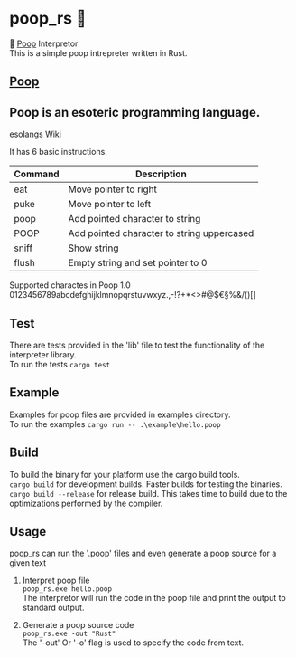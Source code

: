 # poop_rs :poop:
:poop: [Poop](https://esolangs.org/wiki/Poop) Interpretor  
This is a simple poop intrepreter written in Rust. 

## [Poop](https://esolangs.org/wiki/Poop)   
Poop is an esoteric programming language.  
-----
[esolangs Wiki](https://esolangs.org/wiki/Poop)

It has 6 basic instructions.  

| Command  | Description |
| ------------- | ------------- |
| eat  | Move pointer to right  |
| puke  | Move pointer to left  |
| poop  | Add pointed character to string  |
| POOP  | Add pointed character to string uppercased  |
| sniff  | Show string  |
| flush  | Empty string and set pointer to 0  |

Supported charactes in Poop 1.0  
0123456789abcdefghijklmnopqrstuvwxyz.,-!?+*<>#@$€§%&/()[]

## Test 
There are tests provided in the 'lib' file to test the functionality of the interpreter library.  
To run the tests `cargo test`

## Example
Examples for poop files are provided in examples directory.  
To run the examples `cargo run -- .\example\hello.poop`  

## Build
To build the binary for your platform use the cargo build tools.  
`cargo build` for development builds. Faster builds for testing the binaries.  
`cargo build --release` for release build. This takes time to build due to the optimizations performed by the compiler.  

## Usage
poop_rs can run the '.poop' files and even generate a poop source for a given text

1. Interpret poop file  
`poop_rs.exe hello.poop`  
The interpretor will run the code in the poop file and print the output to standard output.

2. Generate a poop source code  
`poop_rs.exe -out "Rust"`  
The '-out' Or '-o' flag is used to specify the code from text.  
